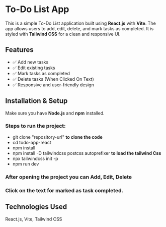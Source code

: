 # To-Do List App

This is a simple To-Do List application built using **React.js** with **Vite**. The app allows users to add, edit, delete, and mark tasks as completed. It is styled with **Tailwind CSS** for a clean and responsive UI.

## Features
- ✅ Add new tasks
- ✅ Edit existing tasks
- ✅ Mark tasks as completed
- ✅ Delete tasks  (When Clicked On Text)
- ✅ Responsive and user-friendly design

## Installation & Setup

Make sure you have **Node.js** and **npm** installed.

### Steps to run the project:
- git clone   "repository-url" **to clone the code** 
-  cd todo-app-react
-  npm install
-  npm install -D tailwindcss postcss autoprefixer  **to load the tailwind Css** 
-  npx tailwindcss init -p
-  npm run dev
  ### After opening the project you can Add, Edit, Delete
  ### Click on the text for marked as task completed.

  ## Technologies Used
React.js,
Vite,
Tailwind CSS

